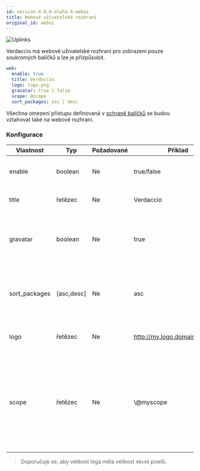 ```yaml
---
id: version-4.0.0-alpha.4-webui
title: Webové uživatelské rozhraní
original_id: webui
---
```


![Uplinks](https://user-images.githubusercontent.com/558752/52916111-fa4ba980-32db-11e9-8a64-f4e06eb920b3.png)

Verdaccio má webové uživatelské rozhraní pro zobrazení pouze soukromých balíčků a lze je přizpůsobit.

```yaml
web:
  enable: true
  title: Verdaccio
  logo: logo.png
  gravatar: true | false
  scope: @scope
  sort_packages: asc | desc
```

Všechna omezení přístupu definovaná v [ochraně balíčků](protect-your-dependencies.md) se budou vztahovat také na webové rozhraní.

### Konfigurace

| Vlastnost     | Typ        | Požadované | Příklad                        | Podpora  | Popis                                                                                                                                                |
| ------------- | ---------- | ---------- | ------------------------------ | -------- | ---------------------------------------------------------------------------------------------------------------------------------------------------- |
| enable        | boolean    | Ne         | true/false                     | všechny  | povolit zobrazení webového rozhraní                                                                                                                  |
| title         | řetězec    | Ne         | Verdaccio                      | všechny  | Popis názvu hlavičky HTML                                                                                                                            |
| gravatar      | boolean    | Ne         | true                           | `>v4` | Gravatary budou vygenerovány pod kapotou, pokud je tato vlastnost povolena                                                                           |
| sort_packages | [asc,desc] | Ne         | asc                            | `>v4` | Gravatary budou vygenerovány pod kapotou, pokud je tato vlastnost povolena                                                                           |
| logo          | řetězec    | Ne         | http://my.logo.domain/logo.png | všechny  | uRI, kde se nachází logo (logo hlavičky)                                                                                                             |
| scope         | řetězec    | Ne         | \\@myscope                   | všechny  | If you're using this registry for a specific module scope, specify that scope to set it in the webui instructions header (note: escape @ with \\@) |

> Doporučuje se, aby velikost loga měla velikost `40x40` pixelů.